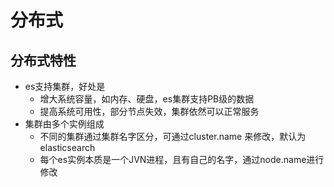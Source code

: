 # 分布式
## 分布式特性
* es支持集群，好处是
    - 增大系统容量，如内存、硬盘，es集群支持PB级的数据
    - 提高系统可用性，部分节点失效，集群依然可以正常服务
* 集群由多个实例组成
    - 不同的集群通过集群名字区分，可通过cluster.name 来修改，默认为elasticsearch
    - 每个es实例本质是一个JVN进程，且有自己的名字，通过node.name进行修改

